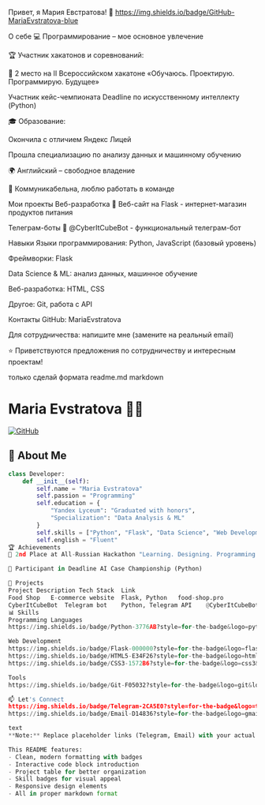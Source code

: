 Привет, я Мария Евстратова! 👋
https://img.shields.io/badge/GitHub-MariaEvstratova-blue

О себе
💻 Программирование – мое основное увлечение

🏆 Участник хакатонов и соревнований:

🥈 2 место на II Всероссийском хакатоне «Обучаюсь. Проектирую. Программирую. Будущее»

Участник кейс-чемпионата Deadline по искусственному интеллекту (Python)

🎓 Образование:

Окончила с отличием Яндекс Лицей

Прошла специализацию по анализу данных и машинному обучению

🌍 Английский – свободное владение

🤝 Коммуникабельна, люблю работать в команде

Мои проекты
Веб-разработка
🛒 Веб-сайт на Flask - интернет-магазин продуктов питания

Телеграм-боты
🤖 @CyberItCubeBot - функциональный телеграм-бот

Навыки
Языки программирования: Python, JavaScript (базовый уровень)

Фреймворки: Flask

Data Science & ML: анализ данных, машинное обучение

Веб-разработка: HTML, CSS

Другое: Git, работа с API

Контакты
GitHub: MariaEvstratova

Для сотрудничества: напишите мне (замените на реальный email)

⭐ Приветствуются предложения по сотрудничеству и интересным проектам!

только сделай формата readme.md
markdown
# Maria Evstratova 👩‍💻

[![GitHub](https://img.shields.io/badge/GitHub-Profile-blue)](https://github.com/MariaEvstratova)

## 🚀 About Me

```python
class Developer:
    def __init__(self):
        self.name = "Maria Evstratova"
        self.passion = "Programming"
        self.education = {
            "Yandex Lyceum": "Graduated with honors",
            "Specialization": "Data Analysis & ML"
        }
        self.skills = ["Python", "Flask", "Data Science", "Web Development"]
        self.english = "Fluent"
🏆 Achievements
🥈 2nd Place at All-Russian Hackathon "Learning. Designing. Programming. Future"

🏅 Participant in Deadline AI Case Championship (Python)

💼 Projects
Project	Description	Tech Stack	Link
Food Shop	E-commerce website	Flask, Python	food-shop.pro
CyberItCubeBot	Telegram bot	Python, Telegram API	@CyberItCubeBot
📊 Skills
Programming Languages
https://img.shields.io/badge/Python-3776AB?style=for-the-badge&logo=python&logoColor=white

Web Development
https://img.shields.io/badge/Flask-000000?style=for-the-badge&logo=flask&logoColor=white
https://img.shields.io/badge/HTML5-E34F26?style=for-the-badge&logo=html5&logoColor=white
https://img.shields.io/badge/CSS3-1572B6?style=for-the-badge&logo=css3&logoColor=white

Tools
https://img.shields.io/badge/Git-F05032?style=for-the-badge&logo=git&logoColor=white

📫 Let's Connect
https://img.shields.io/badge/Telegram-2CA5E0?style=for-the-badge&logo=telegram&logoColor=white
https://img.shields.io/badge/Email-D14836?style=for-the-badge&logo=gmail&logoColor=white

text
**Note:** Replace placeholder links (Telegram, Email) with your actual contact information

This README features:
- Clean, modern formatting with badges
- Interactive code block introduction
- Project table for better organization
- Skill badges for visual appeal
- Responsive design elements
- All in proper markdown format
